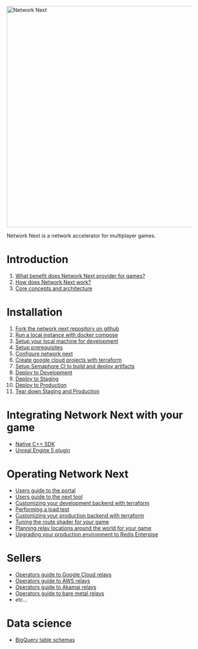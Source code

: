 <img src="https://static.wixstatic.com/media/799fd4_0512b6edaeea4017a35613b4c0e9fc0b~mv2.jpg/v1/fill/w_1200,h_140,al_c,q_80,usm_0.66_1.00_0.01/networknext_logo_colour_black_RGB_tightc.jpg" alt="Network Next" width="600"/>

<br>

Network Next is a network accelerator for multiplayer games.

# Introduction

1. [What benefit does Network Next provider for games?](docs/what_benefit_does_network_next_provide_for_games.md)
2. [How does Network Next work?](docs/how_does_network_next_work.md)
3. [Core concepts and architecture](docs/core_concepts_and_architecture.md)

# Installation

1. [Fork the network next repository on github](docs/fork_next_repository.md)
2. [Run a local instance with docker compose](docs/run_local_instance_with_docker_compose.md)
3. [Setup your local machine for development](docs/setup_your_local_machine_for_development.md)
4. [Setup prerequisites](docs/setup_prerequisites.md)
5. [Configure network next](docs/configure_network_next.md)
6. [Create google cloud projects with terraform](docs/create_google_cloud_projects_with_terraform.md)
7. [Setup Semaphore CI to build and deploy artifacts](docs/setup_semaphore_ci_to_build_and_deploy_artifacts.md)
8. [Deploy to Development](docs/deploy_to_development.md)
9. [Deploy to Staging](docs/deploy_to_staging.md)
10. [Deploy to Production](docs/deploy_to_production.md)
11. [Tear down Staging and Production](docs/tear_down_staging_and_production.md)

# Integrating Network Next with your game

* [Native C++ SDK](docs/native_cpp_sdk.md)
* [Unreal Engine 5 plugin](docs/native_ue5_plugin.md)

# Operating Network Next

* [Users guide to the portal](docs/users_guide_to_the_portal.md)
* [Users guide to the next tool](docs/users_guide_to_the_next_tool.md)
* [Customizing your development backend with terraform](docs/customizing_your_development_backend_with_terraform.md)
* [Performing a load test](docs/performing_a_load_test.md)
* [Customizing your production backend with terraform](docs/customizing_your_production_backend_with_terraform.md)
* [Tuning the route shader for your game](docs/tuning_the_route_shader_for_your_game.md)
* [Planning relay locations around the world for your game](docs/planning_relay_locations_around_the_world_for_your_game.md)
* [Upgrading your production environment to Redis Enterpise](docs/upgrading_your_production_environment_to_redis_enterprise.md)

# Sellers

* [Operators guide to Google Cloud relays](docs/users_guide_to_google_cloud_relays.md)
* [Operators guide to AWS relays](docs/users_guide_to_aws_relays.md)
* [Operators guide to Akamai relays](docs/users_guide_to_akamai_relays.md)
* [Operators guide to bare metal relays](docs/users_guide_to_bare_metal_relays.md)
* _etc..._

# Data science

* [BigQuery table schemas](docs/bigquery_table_schemas.md)
  
